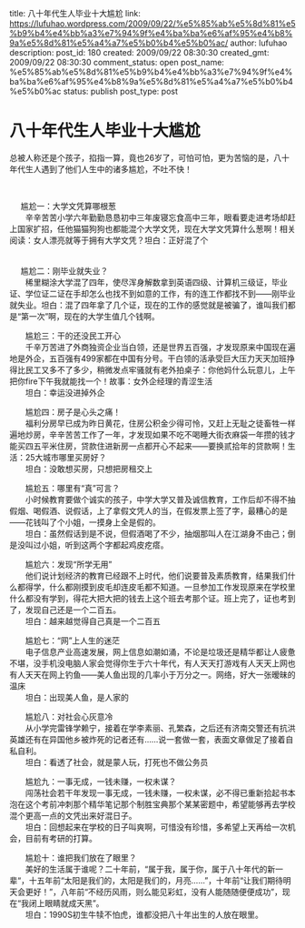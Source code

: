 title: 八十年代生人毕业十大尴尬
link: https://lufuhao.wordpress.com/2009/09/22/%e5%85%ab%e5%8d%81%e5%b9%b4%e4%bb%a3%e7%94%9f%e4%ba%ba%e6%af%95%e4%b8%9a%e5%8d%81%e5%a4%a7%e5%b0%b4%e5%b0%ac/
author: lufuhao
description: 
post_id: 180
created: 2009/09/22 08:30:30
created_gmt: 2009/09/22 08:30:30
comment_status: open
post_name: %e5%85%ab%e5%8d%81%e5%b9%b4%e4%bb%a3%e7%94%9f%e4%ba%ba%e6%af%95%e4%b8%9a%e5%8d%81%e5%a4%a7%e5%b0%b4%e5%b0%ac
status: publish
post_type: post

# 八十年代生人毕业十大尴尬

总被人称还是个孩子，掐指一算，竟也26岁了，可怕可怕，更为苦恼的是，八十年代生人遇到了他们人生中的诸多尴尬，不吐不快！　　

     

     尴尬一：大学文凭算哪根葱  
　　辛辛苦苦小学六年勤勤恳恳初中三年废寝忘食高中三年，眼看要走进考场却赶上国家扩招，任他猫猫狗狗也都能混个大学文凭，现在大学文凭算什么葱啊！相关阅读：女人漂亮就等于拥有大学文凭？坦白：正好混了个  
　　

     尴尬二：刚毕业就失业？  
　　稀里糊涂大学混了四年，使尽浑身解数拿到英语四级、计算机三级证，毕业证、学位证二证在手却怎么也找不到如意的工作，有的连工作都找不到——刚毕业就失业。坦白：混了四年拿了几个证，现在的工作的感觉就是被骗了，谁叫我们都是“第一次”啊，现在的大学生值几个钱啊。

  
　　尴尬三：干的还没民工开心  
　　千辛万苦进了外商独资企业当白领，还是世界五百强，才发现原来中国现在遍地是外企，五百强有499家都在中国有分号。干白领的活承受巨大压力天天加班挣得比民工又多不了多少，稍微发点牢骚就有老外拍桌子：你他妈什么玩意儿，上午把你fire下午我就能找一个！故事：女外企经理的青涩生活  
　　坦白：幸运没进掉外企

  
　　尴尬四：房子是心头之痛！  
　　福利分房早已成为昨日黄花，住房公积金少得可怜，又赶上无耻之徒畜牲一样遍地炒房，辛辛苦苦工作了一年，才发现如果不吃不喝睡大街衣麻袋一年攒的钱才能买四五平米住房，贷款住进新房一点都开心不起来——要换贰拾年的贷款啊！生活：25大城市哪里买房好？  
　　坦白：没敢想买房，只想把房租交上

  
　　尴尬五：哪里有“真”可言？  
　　小时候教育要做个诚实的孩子，中学大学又普及诚信教育，工作后却不得不抽假烟、喝假酒、说假话，上了拿假文凭人的当，在假发票上签了字，最糟心的是——花钱叫了个小姐，一摸身上全是假的。  
　　坦白：虽然假话到是不说，但假酒喝了不少，抽烟那叫人在江湖身不由己；倒是没叫过小姐，听到这两个字都起鸡皮疙瘩。

  
　　尴尬六：发现“所学无用”  
　　他们说计划经济的教育已经跟不上时代，他们说要普及素质教育，结果我们什么都得学，什么都刚摸到皮毛却连皮毛都不知道。一旦参加工作发现原来在学校里什么都没有学到，得花大把大把的钱去上这个班去考那个证。班上完了，证也考到了，发现自己还是一个二百五。  
　　坦白：越来越觉得自己真是一个二百五

  
　　尴尬七：“网”上人生的迷茫  
　　电子信息产业高速发展，网上信息如潮如涌，不论是垃圾还是精华都让人疲惫不堪，没手机没电脑人家会觉得你生于六十年代，有人天天打游戏有人天天上网也有人天天在网上钓鱼——美人鱼出现的几率小于万分之一。网络，好大一张暧昧的温床  
　　坦白：出现美人鱼，是人家的

  
　　尴尬八：对社会心灰意冷  
　　从小学完雷锋学赖宁，接着在学李素丽、孔繁森，之后还有济南交警还有抗洪英雄还有在异国他乡被炸死的记者还有……说一套做一套，表面文章做足了接着自私自利。  
　　坦白：看透了社会，就是蒙人玩，打死也不做公务员

  
　　尴尬九：一事无成，一钱未赚，一权未谋？  
　　闯荡社会若干年发现一事无成，一钱未赚，一权未谋，必不得已重新拾起书本泡在这个考前冲刺那个精华笔记那个制胜宝典那个某某密题中，希望能够再去学校混个更高一点的文凭出来好混日子。  
　　坦白：回想起来在学校的日子叫爽啊，可惜没有珍惜，多希望上天再给一次机会，目前有考研的打算。

  
　　尴尬十：谁把我们放在了眼里？  
　　美好的生活属于谁呢？二十年前，“属于我，属于你，属于八十年代的新一辈“，十五年前“太阳是我们的，太阳是我们的，月亮……”，十年前“让我们期待明天会更好！”，八年前“不经历风雨，则么能见彩虹，没有人能随随便便成功”，现在“我闭上眼睛就成天黑”。  
　　坦白：1990S初生牛犊不怕虎，谁都没把八十年出生的人放在眼里。